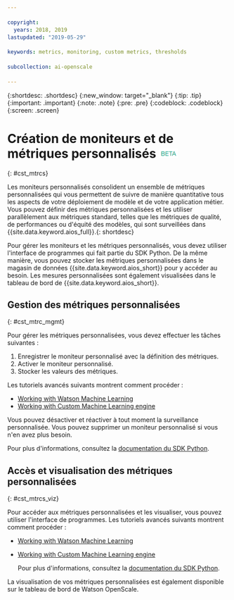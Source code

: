 ```yaml
---

copyright:
  years: 2018, 2019
lastupdated: "2019-05-29"

keywords: metrics, monitoring, custom metrics, thresholds

subcollection: ai-openscale

---
```


{:shortdesc: .shortdesc}
{:new_window: target="_blank"}
{:tip: .tip}
{:important: .important}
{:note: .note}
{:pre: .pre}
{:codeblock: .codeblock}
{:screen: .screen}

# Création de moniteurs et de métriques personnalisés ![balise bêta](images/beta.png)
{: #cst_mtrcs}

Les moniteurs personnalisés consolident un ensemble de métriques personnalisées qui vous permettent de suivre de manière quantitative tous les aspects de votre déploiement de modèle et de votre application métier. Vous pouvez définir des métriques personnalisées et les utiliser parallèlement aux métriques standard, telles que les métriques de qualité, de performances ou d'équité des modèles, qui sont surveillées dans {{site.data.keyword.aios_full}}.{: shortdesc}

Pour gérer les moniteurs et les métriques personnalisés, vous devez utiliser l'interface de programmes qui fait partie du SDK Python. De la même manière, vous pouvez stocker les métriques personnalisées dans le magasin de données {{site.data.keyword.aios_short}} pour y accéder au besoin. Les mesures personnalisées sont également visualisées dans le tableau de bord de {{site.data.keyword.aios_short}}. 

## Gestion des métriques personnalisées
{: #cst_mtrc_mgmt}

Pour gérer les métriques personnalisées, vous devez effectuer les tâches suivantes :

1. Enregistrer le moniteur personnalisé avec la définition des métriques. 
2. Activer le moniteur personnalisé.
3. Stocker les valeurs des métriques. 

Les tutoriels avancés suivants montrent comment procéder :

- [Working with Watson Machine Learning](https://github.com/pmservice/ai-openscale-tutorials/blob/master/notebooks/Watson%20OpenScale%20and%20Watson%20ML%20Engine.ipynb)
- [Working with Custom Machine Learning engine](https://github.com/pmservice/ai-openscale-tutorials/blob/master/notebooks/AI%20OpenScale%20and%20Custom%20ML%20Engine.ipynb)

Vous pouvez désactiver et réactiver à tout moment la surveillance personnalisée. Vous pouvez supprimer un moniteur personnalisé si vous n'en avez plus besoin.

Pour plus d'informations, consultez la [documentation du SDK Python](http://ai-openscale-python-client.mybluemix.net/).

## Accès et visualisation des métriques personnalisées
{: #cst_mtrcs_viz}

Pour accéder aux métriques personnalisées et les visualiser, vous pouvez utiliser l'interface de programmes. Les tutoriels avancés suivants montrent comment procéder :

- [Working with Watson Machine Learning](https://github.com/pmservice/ai-openscale-tutorials/blob/master/notebooks/Watson%20OpenScale%20and%20Watson%20ML%20Engine.ipynb)
- [Working with Custom Machine Learning engine](https://github.com/pmservice/ai-openscale-tutorials/blob/master/notebooks/AI%20OpenScale%20and%20Custom%20ML%20Engine.ipynb)

   Pour plus d'informations, consultez la [documentation du SDK Python](http://ai-openscale-python-client.mybluemix.net/).

La visualisation de vos métriques personnalisées est également disponible sur le tableau de bord de Watson OpenScale.

<!---
![screen shot with metrics from Advanced Tutorial](images/adv_tutorial_metrics.png)
--->
